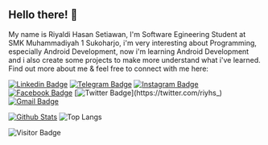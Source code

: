 ## Hello there! 👋

My name is Riyaldi Hasan Setiawan, I'm Software Egineering Student at SMK Muhammadiyah 1 Sukoharjo, i'm very interesting about Programming, especially Android Development, now i'm learning Android Development and i also create some projects to make more understand what i've learned. Find out more about me & feel free to connect with me here:

[![Linkedin Badge](https://img.shields.io/badge/-LinkedIn-blue?style=flat-square&logo=Linkedin&logoColor=white&link=https://www.linkedin.com/in/riyaldi-h-2217b8134/)](https://www.linkedin.com/in/riyaldi/)
[![Telegram Badge](https://img.shields.io/badge/-Telegram-blue?style=flat-square&logo=telegram&logoColor=white&link=https://t.me/riyhs)](https://t.me/riyhs)
[![Instagram Badge](https://img.shields.io/badge/-Instagram-purple?style=flat-square&logo=instagram&logoColor=white&link=https://instagram.com/riyhs_/)](https://instagram.com/riyhs_)
[![Facebook Badge](https://img.shields.io/badge/-Facebook-blue?style=flat-square&logo=facebook&logoColor=white&link=https://facebook.com/riyaldi.hasan)](https://facebook.com/riyaldi.hasan)
[![Twitter Badge](https://img.shields.io/badge/-Twitter-blue?style=flat-square&logo=twitter&logoColor=white&link=https://twitter.com/riyhs_)](https://twitter.com/riyhs_)
[![Gmail Badge](https://img.shields.io/badge/-Gmail-c14438?style=flat-square&logo=Gmail&logoColor=white&link=mailto:riyaldi.dev@gmail.com)](mailto:riyaldi.dev@gmail.com)

[![Github Stats](https://github-readme-stats.vercel.app/api?username=riyhs&theme=dark&show_icons=true)](https://github.com/riyhs)
![Top Langs](https://github-readme-stats.vercel.app/api/top-langs/?username=riyhs&hide=TeX&layout=compact&theme=dark)

![Visitor Badge](https://visitor-badge.laobi.icu/badge?page_id=riyhs.riyhs)
